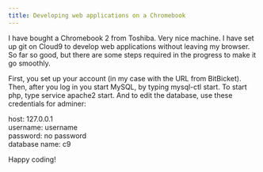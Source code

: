 ```yaml
---
title: Developing web applications on a Chromebook
---
```



I have bought a Chromebook 2 from Toshiba. Very nice machine. I have set up git on Cloud9 to develop web applications without leaving my browser. So far so good, but there are some steps required in the progress to make it go smoothly.

First, you set up your account (in my case with the URL from BitBicket). Then, after you log in you start MySQL, by typing mysql-ctl start. To start php, type service apache2 start. And to edit the database, use these credentials for adminer:

host: 127.0.0.1
<br>username: username
<br>password: no password
<br>database name: c9

Happy coding!